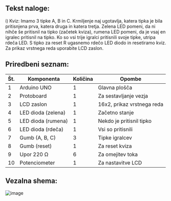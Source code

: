 ## Tekst naloge:

i) Kviz: Imamo 3 tipke A, B in C. Krmiljenje naj ugotavlja, katera tipka je bila pritisnjena prva, katera druga in katera tretja. Zelena LED pomeni, da ni nihče še pritisnil na tipko (začetek kviza), rumena LED pomeni, da je vsaj en igralec pritisnil na tipko. Ko so vsi trije igralci pritisnili svoje tipke, utripa rdeča LED. S tipko za reset R ugasnemo rdečo LED diodo in resetiramo kviz. Za prikaz vrstnega reda uporabite LCD zaslon.


## Priredbeni seznam:

| Št. | Komponenta       | Količina | Opombe                     |
|-----|------------------|----------|----------------------------|
| 1   | Arduino UNO      | 1        | Glavna plošča              |
| 2   | Protoboard       | 1        | Za sestavljanje vezja      |
| 3   | LCD zaslon       | 1        | 16x2, prikaz vrstnega reda |
| 4   | LED dioda (zelena) | 1      | Začetno stanje             |
| 5   | LED dioda (rumena) | 1      | Nekdo je pritisnil tipko   |
| 6   | LED dioda (rdeča) | 1       | Vsi so pritisnili          |
| 7   | Gumb (A, B, C)    | 3        | Tipke igralcev             |
| 8   | Gumb (reset)      | 1        | Za reset kviza             |
| 9   | Upor 220 Ω        | 6        | Za omejitev toka           |
|10   | Potenciometer     | 1        | Za nastavitve LCD          |


## Vezalna shema:
![image](https://github.com/user-attachments/assets/42329c4f-bc97-4d5c-9986-0d9bb28b7c9e)
